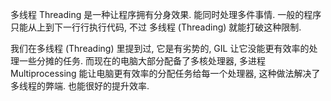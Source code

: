 多线程 Threading 是一种让程序拥有分身效果. 能同时处理多件事情. 
一般的程序只能从上到下一行行执行代码, 不过 多线程 (Threading) 就能打破这种限制.


我们在多线程 (Threading) 里提到过, 它是有劣势的, GIL 让它没能更有效率的处理一些分摊的任务. 
而现在的电脑大部分配备了多核处理器, 多进程 Multiprocessing 能让电脑更有效率的分配任务给每一个处理器,
 这种做法解决了多线程的弊端. 也能很好的提升效率.